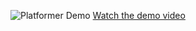 ![Platformer Demo](https://img.youtube.com/vi/your_video_id/0.jpg)
[Watch the demo video](https://www.youtube.com/watch?v=your_video_id)
